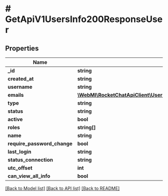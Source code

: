# # GetApiV1UsersInfo200ResponseUser

## Properties

Name | Type | Description | Notes
------------ | ------------- | ------------- | -------------
**_id** | **string** |  | [optional]
**created_at** | **string** |  | [optional]
**username** | **string** |  | [optional]
**emails** | [**\WebMI\RocketChatApiClient\UserManagementApi\Model\PostApiV1UsersCreate200ResponseUserEmailsInner[]**](PostApiV1UsersCreate200ResponseUserEmailsInner.md) |  | [optional]
**type** | **string** |  | [optional]
**status** | **string** |  | [optional]
**active** | **bool** |  | [optional]
**roles** | **string[]** |  | [optional]
**name** | **string** |  | [optional]
**require_password_change** | **bool** |  | [optional]
**last_login** | **string** |  | [optional]
**status_connection** | **string** |  | [optional]
**utc_offset** | **int** |  | [optional]
**can_view_all_info** | **bool** |  | [optional]

[[Back to Model list]](../../README.md#models) [[Back to API list]](../../README.md#endpoints) [[Back to README]](../../README.md)
